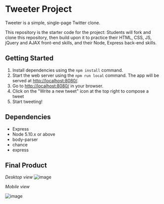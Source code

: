 # Tweeter Project

Tweeter is a simple, single-page Twitter clone.

This repository is the starter code for the project: Students will fork and clone this repository, then build upon it to practice their HTML, CSS, JS, jQuery and AJAX front-end skills, and their Node, Express back-end skills.

## Getting Started


1. Install dependencies using the `npm install` command.
2. Start the web server using the `npm run local` command. The app will be served at <http://localhost:8080/>.
3. Go to <http://localhost:8080/> in your browser.
4. Click on the "Write a new tweet" icon at the top right to compose a tweet
5. Start tweeting!

## Dependencies

- Express
- Node 5.10.x or above
- body-parser
- chance
- express

## Final Product
<em>Desktop view</em>
![image](https://user-images.githubusercontent.com/63982069/168379837-99665c6c-2744-4eca-ba76-4620fce47c5f.png)

<em>Mobile view</em>

![image](https://user-images.githubusercontent.com/63982069/168380073-9201aad0-1eba-48ed-8a66-832f4c81679f.png)